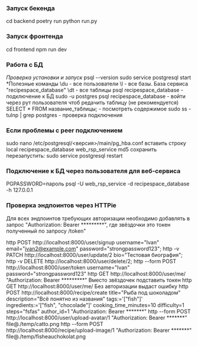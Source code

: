 ### Запуск бекенда
cd backend
poetry run python run.py

### Запуск фронтенда
cd frontend
npm run dev

### Работа с БД
*Проверка установки и запуск*
psql --version
sudo service postgresql start
*Полезные команды
\du - все пользователи
\l - все базы. База сервиса "recipespace_database"
\dt - все таблицы
psql recipespace_database - подключение к БД
sudo -u postgres psql recipespace_database - войти через рут пользователя чтоб редачить таблицу (не рекомендуется)
SELECT * FROM название_таблицы; - посмотреть содержимое
sudo ss -tulnp | grep postgres - проверка подключения

### Если проблемы с peer подключением
sudo nano /etc/postgresql/<версия>/main/pg_hba.conf
вставить строку
local   recipespace_database    web_rsp_service                md5
сохранить
перезапустить: sudo service postgresql restart

### Подключение к БД через пользователя для веб-сервиса
PGPASSWORD=пароль psql -U web_rsp_service -d recipespace_database -h 127.0.0.1

### Проверка эндпоинтов через HTTPie
Для всех эндпоинтов требующих авторизации необходимо добавлять в запрос "Authorization: Bearer *********", где звёздочки это токен полученный по запросу /token"

http POST http://localhost:8000/user/signup username="Ivan" email="ivan2@example.com" password="strongpassword123";
http -v PATCH http://localhost:8000/user/update/2 bio="Тестовая биография";
http -v DELETE http://localhost:8000/user/delete/2;
http --form POST http://localhost:8000/user/token username="Ivan" password="strongpassword123"
http GET http://localhost:8000/user/me/ "Authorization: Bearer *********"  Вместо звёздочек подставить токен
http GET http://localhost:8000/user/me/ Без авторизации выдаст ошибку
http POST http://localhost:8000/recipe/create title="Рыба под шоколадом" description="Всё понятно из названия" tags:='["fish"]' ingredients:='["fish", "chocolade"]' cooking_time_minutes=10 difficulty=1 steps="fsfas" author_id=1 "Authorization: Bearer *******"
http --form POST http://localhost:8000/user/upload-avatar/1   "Authorization: Bearer *******"   file@./temp/catto.png
http --form POST http://localhost:8000/recipe/upload-image/1  "Authorization: Bearer *******" file@./temp/fisheauchokolat.png
